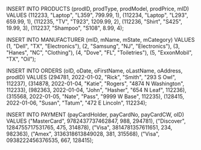 
INSERT INTO PRODUCTS
 (prodID, prodType, prodModel, prodPrice, mID) 
VALUES 
    (112233,	"Laptop",	"L359",	799.99,	1),
    (112234,	"Laptop",	"L293",	659.99,	1),
    (112235,	"TV",	"T923",	1209.99,	2),
    (112236,	"Shirt",	"S425",	19.99,	3),
    (112237,	"Shampoo",	"S108",	8.99,	4);


INSERT INTO MANUFACTURER
 (mID, mName, mState, mCategory) 
VALUES 
    (1,	"Dell",	"TX",	"Electronics"),
    (2,	"Samsung",	"NJ",	"Electronics"),
    (3,	"Hanes",	"NC",	"Clothing"),
    (4,	"Dove",	"FL",	"Toiletries"),
    (5,	"ExxonMobil",	"TX",	"Oil");


INSERT INTO ORDERS
 (oID, oDate, oFirstName, oLastName, oAddress, prodID) 
VALUES 
    (294781,	2022-01-02,	"Rick", "Smith",    "293 S Owl",    112237),
    (314878,	2022-01-04,	"Katie", "Rogers",  "4874 N Washington",    112233),
    (982363,	2022-01-04,	"John",	"Hasher",  "654 N Leaf",    112236),
    (315568,	2022-01-05,	"Nate",	"Pass", "9999 W Base",    112235),
    (128415,	2022-01-06,	"Susan",	"Tatum",  "472 E Lincoln",    112234);


INSERT INTO PAYMENT
 (payCardHolder, payCardNo, payCardCW, oID) 
VALUES 
    ("MasterCard",	9782437737462847,	988, 294781),
    ("Discover",	1284755717531765,	475, 314878),
    ("Visa",	3814781357611651,	234, 982363),
    ("Amex",	3136318613849028,	381, 315568),
    ("Visa",	0938222456376535,	667, 128415);
